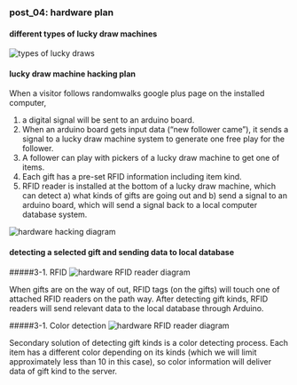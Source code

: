 ### post_04: hardware plan

#### different types of lucky draw machines
![types of lucky draws](https://raw.github.com/randomwalks/devart-template/master/project_images/luckyDraw_000.jpg "types of lucky draws")

#### lucky draw machine hacking plan

When a visitor follows  randomwalks google plus page on the installed computer,

1. a digital signal will be sent to an arduino board.
2. When an arduino board gets input data (“new follower came”), it sends a signal to a lucky draw machine system to generate one free play for the follower.
3. A follower can play with pickers of a lucky draw machine to get one of items.
4. Each gift has a pre-set RFID information including item kind.
5. RFID reader is installed at the bottom of a lucky draw machine, which can detect
  a) what kinds of gifts are going out and
  b) send a signal to an arduino board, which will send a signal back to a local computer database system.

![hardware hacking diagram]( https://raw.github.com/randomwalks/devart-template/master/project_images/hardware_hackingPlan_001.jpg "hardware hacking diagram")


#### detecting a selected gift and sending data to local database

#####3-1. RFID
![hardware RFID reader diagram](https://raw.github.com/randomwalks/devart-template/master/project_images/hardware_RFID_001.jpg "hardware RFID reader diagram")

When gifts are on the way of out, RFID tags (on the gifts) will touch one of attached RFID readers on the path way. After detecting gift kinds, RFID readers will send relevant data to the local database through Arduino.

#####3-1. Color detection
![hardware RFID reader diagram](https://raw.github.com/randomwalks/devart-template/master/project_images/hardware_RFID_001.jpg "hardware RFID reader diagram")

Secondary solution of detecting gift kinds is a color detecting process. Each item has a different color depending on its kinds (which we will limit approximately less than 10 in this case), so color information will deliver data of gift kind to the server.
